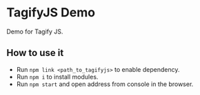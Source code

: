# TagifyJS Demo
Demo for Tagify JS.

## How to use it

- Run `npm link <path_to_tagifyjs>` to enable dependency.
- Run `npm i` to install modules.
- Run `npm start` and open address from console in the browser.

